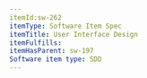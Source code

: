 ```yaml
---
itemId:sw-262
itemType: Software Item Spec
itemTitle: User Interface Design
itemFulfills: 
itemHasParent: sw-197
Software item type: SDD
---
```

